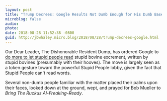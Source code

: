 ```yaml
---
layout: post
title: "Trump Decrees: Google Results Not Dumb Enough for His Dumb Base"
microblog: false
audio: 
photo: 
date: 2018-08-28 11:52:38 -0800
guid: http://jbwhaley.micro.blog/2018/08/28/trump-decrees-google.html
---
```

Our Dear Leader, The Dishonorable Resident Dump, has ordered Google to [do more to let stupid people read](https://arstechnica.com/tech-policy/2018/08/trump-claims-with-no-evidence-that-google-is-rigged-against-him/) stupid bovine excrement, written by stupid bovines (presumably with their hooves). The move is largely seen as a token gesture toward the powerful Stupid People lobby, given the fact that Stupid People can't read words.

Several non-dumb people familiar with the matter placed their palms upon their faces, looked down at the ground, wept, and prayed for Bob Mueller to *Bring The Ruckus Al-Freaking-Ready*.
